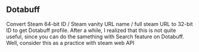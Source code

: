 ## Dotabuff
Convert Steam 64-bit ID / Steam vanity URL name / full steam URL to 32-bit ID to get Dotabuff profile.
After a while, I realized that this is not quite useful, since you can do the samething with Search feature on Dotabuff. Well, consider this as a practice with steam web API
